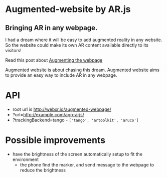 # Augmented-website by AR.js
## Bringing AR in any webpage.

I had a dream where it will be easy to add augmented reality in any website.
So the website could make its own AR content available directly to its visitors!

Read this post about [Augmenting the webpage](https://medium.com/arjs/augmenting-the-web-page-e893f2d199b8)



Augmented website is about chasing this dream.
Augmented website aims to provide an easy way to include AR in any webpage.

# API

- root url is http://webxr.io/augmented-webpage/
- ?url=http://example.com/app-arjs/
- ?trackingBackend=tango - ```['tango', 'artoolkit', 'aruco']```


# Possible improvements
- have the brightness of the screen automatically setup to fit the environment
  - the phone find the marker, and send message to the webpage to reduce the brightness
